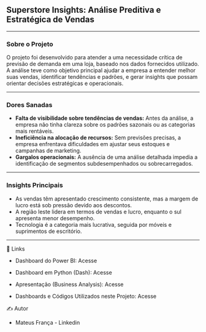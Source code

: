 ## Superstore Insights: Análise Preditiva e Estratégica de Vendas

<hr>

### Sobre o Projeto

O projeto foi desenvolvido para atender a uma necessidade crítica de previsão de demanda em uma loja, baseado nos dados fornecidos utilizado. A análise teve como objetivo principal ajudar a empresa a entender melhor suas vendas, identificar tendências e padrões, e gerar insights que possam orientar decisões estratégicas e operacionais.

<hr>

### Dores Sanadas

- <b>Falta de visibilidade sobre tendências de vendas:</b> Antes da análise, a empresa não tinha clareza sobre os padrões sazonais ou as categorias mais rentáveis.
- <b>Ineficiência na alocação de recursos:</b> Sem previsões precisas, a empresa enfrentava dificuldades em ajustar seus estoques e campanhas de marketing.
- <b>Gargalos operacionais:</b> A ausência de uma análise detalhada impedia a identificação de segmentos subdesempenhados ou sobrecarregados.

<hr>

### Insights Principais

- As vendas têm apresentado crescimento consistente, mas a margem de lucro está sob pressão devido aos descontos.
- A região leste lidera em termos de vendas e lucro, enquanto o sul apresenta menor desempenho.
- Tecnologia é a categoria mais lucrativa, seguida por móveis e suprimentos de escritório.

<hr>

🔗 Links

- Dashboard do Power BI: Acesse

- Dashboard em Python (Dash): Acesse

- Apresentação (Business Analysis): Acesse

- Dashboards e Códigos Utilizados neste Projeto: Acesse

✍️ Autor

- Mateus França - Linkedin
